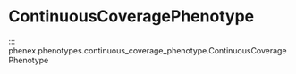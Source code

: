 # ContinuousCoveragePhenotype

::: phenex.phenotypes.continuous_coverage_phenotype.ContinuousCoveragePhenotype
